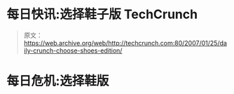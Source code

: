 # 每日快讯:选择鞋子版 TechCrunch

> 原文：<https://web.archive.org/web/http://techcrunch.com:80/2007/01/25/daily-crunch-choose-shoes-edition/>

# 每日危机:选择鞋版
